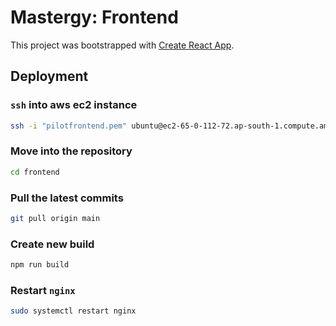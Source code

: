 # Mastergy: Frontend
This project was bootstrapped with [Create React App](https://github.com/facebook/create-react-app).

## Deployment
### `ssh` into aws ec2 instance
```bash
ssh -i "pilotfrontend.pem" ubuntu@ec2-65-0-112-72.ap-south-1.compute.amazonaws.com
```

### Move into the repository
```bash
cd frontend
```

### Pull the latest commits
```bash
git pull origin main
```

### Create new build
```bash
npm run build
```

### Restart `nginx`
```bash
sudo systemctl restart nginx
```
